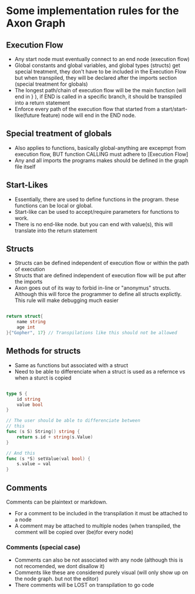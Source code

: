 # Some implementation rules for the Axon Graph

## Execution Flow

- Any start node must eventually connect to an end node (execution flow)
- Global constants and global variables, and global types (structs) get special treatment, they don't have to be included in the Execution Flow but when transpiled, they will be declared after the imports section (special treatment for globals)
- The longest path/chain of execution flow will be the main function (will end in } ), if END is called in a specific branch, it should be transpiled into a return statement
- Enforce every path of the execution flow that started from a start/start-like(future feature) node will end in the END node.


## Special treatment of globals

- Also applies to functions, basically global-anything are excepmpt from execution flow, BUT function CALLING must adhere to [Execution Flow]
- Any and all imports the programs makes should be defined in the graph file itself

## Start-Likes
- Essentially, there are used to define functions in the program. these functions can be local or global.
- Start-like can be used to accept/require parameters for functions to work.
- There is no end-like node. but you can end with value(s), this will translate into the return statement

## Structs
- Structs can be defined independent of execution flow or within the path of execution
- Structs that are defined independent of execution flow will be put after the imports
- Axon goes out of its way to forbid in-line or "anonymus" structs. Although this will force the programmer to define all structs explictly. This rule will make debugging much easier
```go

return struct{
    name string
    age int
}{"Gopher", 17} // Transpilations like this should not be allowed

```

## Methods for structs
- Same as functions but associated with a struct
- Need to be able to differenciate when a struct is used as a refernce vs when a sturct is copied

```go

type S {
    id string
    value bool
}

// The user should be able to differenciate between
// this
func (s S) String() string {
    return s.id + string(s.Value)
}

// And this
func (s *S) setValue(val bool) {
    s.value = val
}
```

## Comments

Comments can be plaintext or markdown.
- For a comment to be included in the transpilation it must be attached to a node 
- A comment may be attached to multiple nodes (when transpiled, the comment will be copied over (be)for every node)

### Comments (special case)
- Comments can also be not associated with any node (although this is not recomended, we dont disallow it)
- Comments like these are considered purely visual (will only show up on the node graph. but not the editor)
- There comments will be LOST on transpilation to go code
